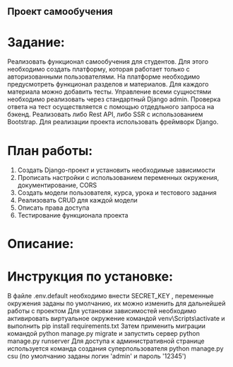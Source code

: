 ## Проект самообучения

# Задание:

Реализовать функционал самообучения для студентов. Для этого необходимо создать платформу, которая работает только с авторизованными пользователями. 
На платформе необходимо предусмотреть функционал разделов и материалов. Для каждого материала можно добавить тесты. Управление всеми сущностями необходимо реализовать через стандартный Django admin. 
Проверка ответа на тест осуществляется с помощью отдедльного запроса на бэкенд. Реализовать либо Rest API, либо SSR с использованием Bootstrap. 
Для реализации проекта использовать фреймворк Django.

# План работы:

1. Создать Django-проект и установить необходимые зависимости
2. Прописать настройки с использованием переменных окружения, документирование, CORS
3. Создать модели пользователя, курса, урока и тестового задания
4. Реализовать CRUD для каждой модели
5. Описать права доступа
6. Тестирование функционала проекта

# Описание:



# Инструкция по установке:

В файле .env.default необходимо внести SECRET_KEY , переменные окружения заданы по умолчанию, их можно изменить для дальнейшей работы с проектом
Для установки зависимостей необходимо активировать виртуальное окружение командой  venv\Scripts\activate
и выполнить pip install requirements.txt
Затем применить миграции командой python manage.py migrate  и запустить сервер python manage.py runserver
Для доступа к административной странице используется команда создания суперпользователя python manage.py csu  (по умолчанию заданы логин 'admin' и пароль '12345')
